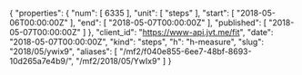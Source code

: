 {
  "properties": {
    "num": [
      6335
    ],
    "unit": [
      "steps"
    ],
    "start": [
      "2018-05-06T00:00:00Z"
    ],
    "end": [
      "2018-05-07T00:00:00Z"
    ],
    "published": [
      "2018-05-07T00:00:00Z"
    ]
  },
  "client_id": "https://www-api.jvt.me/fit",
  "date": "2018-05-07T00:00:00Z",
  "kind": "steps",
  "h": "h-measure",
  "slug": "2018/05/ywix9",
  "aliases": [
    "/mf2/f040e855-6ee7-48bf-8693-10d265a7e4b9/",
    "/mf2/2018/05/YwIx9"
  ]
}
